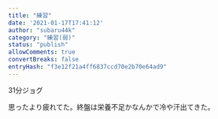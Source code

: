 ```yaml
---
title: "練習"
date: '2021-01-17T17:41:12'
author: "subaru44k"
category: "練習(弱)"
status: "publish"
allowComments: true
convertBreaks: false
entryHash: "f3e12f21a4ff6837ccd70e2b70e64ad9"
---
```

31分ジョグ

思ったより疲れてた。終盤は栄養不足かなんかで冷や汗出てきた。
